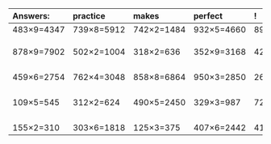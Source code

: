 | Answers: | practice | makes | perfect | ! |
| :--- | :--- | :--- | :--- | :--- |
| 483×9=4347 | 739×8=5912 | 742×2=1484 | 932×5=4660 | 894×3=2682 | 
|   |   |   |   |   | 
|   |   |   |   |   | 
|   |   |   |   |   | 
| 878×9=7902 | 502×2=1004 | 318×2=636 | 352×9=3168 | 420×8=3360 | 
|   |   |   |   |   | 
|   |   |   |   |   | 
|   |   |   |   |   | 
|   |   |   |   |   | 
| 459×6=2754 | 762×4=3048 | 858×8=6864 | 950×3=2850 | 263×8=2104 | 
|   |   |   |   |   | 
|   |   |   |   |   | 
|   |   |   |   |   | 
|   |   |   |   |   | 
| 109×5=545 | 312×2=624 | 490×5=2450 | 329×3=987 | 724×2=1448 | 
|   |   |   |   |   | 
|   |   |   |   |   | 
|   |   |   |   |   | 
|   |   |   |   |   | 
| 155×2=310 | 303×6=1818 | 125×3=375 | 407×6=2442 | 411×9=3699 | 
